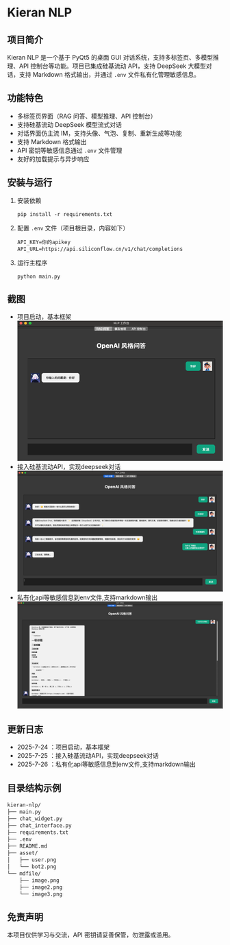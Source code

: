 # Kieran NLP

## 项目简介

Kieran NLP 是一个基于 PyQt5 的桌面 GUI 对话系统，支持多标签页、多模型推理、API 控制台等功能。项目已集成硅基流动 API，支持 DeepSeek 大模型对话，支持 Markdown 格式输出，并通过 `.env` 文件私有化管理敏感信息。

## 功能特色

- 多标签页界面（RAG 问答、模型推理、API 控制台）
- 支持硅基流动 DeepSeek 模型流式对话
- 对话界面仿主流 IM，支持头像、气泡、复制、重新生成等功能
- 支持 Markdown 格式输出
- API 密钥等敏感信息通过 `.env` 文件管理
- 友好的加载提示与异步响应

## 安装与运行

1. 安装依赖

   ```
   pip install -r requirements.txt
   ```

2. 配置 `.env` 文件（项目根目录，内容如下）

   ```
   API_KEY=你的apikey
   API_URL=https://api.siliconflow.cn/v1/chat/completions
   ```

3. 运行主程序

   ```
   python main.py
   ```

## 截图

- 项目启动，基本框架  
  ![alt text](./mdfile/image.png)
- 接入硅基流动API，实现deepseek对话  
  ![alt text](./mdfile/image2.png)
- 私有化api等敏感信息到env文件,支持markdown输出  
  ![alt text](./mdfile/image3.png)

## 更新日志

- 2025-7-24 ：项目启动，基本框架
- 2025-7-25 ：接入硅基流动API，实现deepseek对话
- 2025-7-26 ：私有化api等敏感信息到env文件,支持markdown输出

## 目录结构示例

```
kieran-nlp/
├── main.py
├── chat_widget.py
├── chat_interface.py
├── requirements.txt
├── .env
├── README.md
├── asset/
│   ├── user.png
│   └── bot2.png
└── mdfile/
    ├── image.png
    ├── image2.png
    └── image3.png
```

## 免责声明

本项目仅供学习与交流，API 密钥请妥善保管，勿泄露或滥用。
